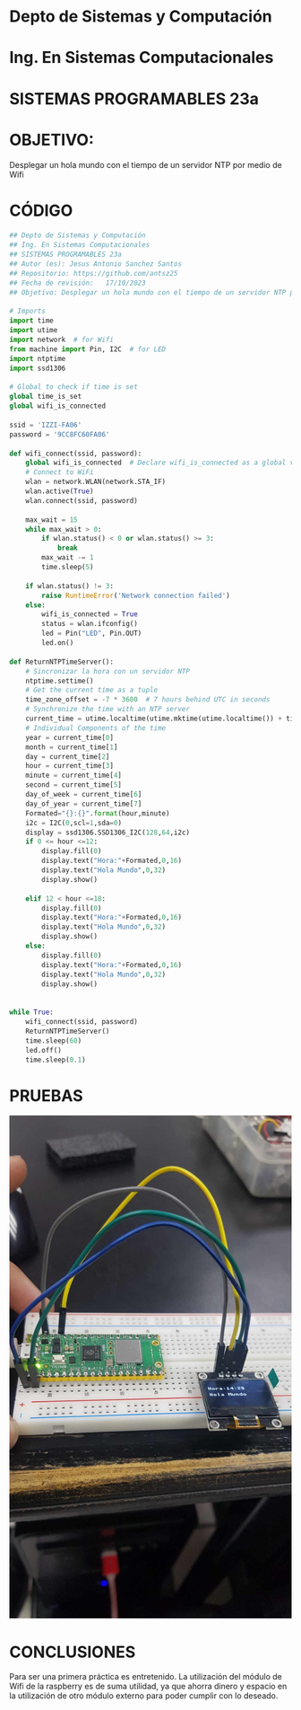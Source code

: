 # Depto de Sistemas y Computación
# Ing. En Sistemas Computacionales
# SISTEMAS PROGRAMABLES 23a


# OBJETIVO:
Desplegar un hola mundo con el tiempo de un servidor NTP por medio de Wifi

# CÓDIGO
```python
## Depto de Sistemas y Computación
## Ing. En Sistemas Computacionales
## SISTEMAS PROGRAMABLES 23a
## Autor (es): Jesus Antonio Sanchez Santos
## Repositorio: https://github.com/antsz25
## Fecha de revisión:   17/10/2023
## Objetivo: Desplegar un hola mundo con el tiempo de un servidor NTP por medio de Wifi

# Imports
import time
import utime
import network  # for Wifi
from machine import Pin, I2C  # for LED
import ntptime
import ssd1306

# Global to check if time is set
global time_is_set
global wifi_is_connected

ssid = 'IZZI-FA06'
password = '9CC8FC60FA06'

def wifi_connect(ssid, password):
    global wifi_is_connected  # Declare wifi_is_connected as a global variable
    # Connect to WiFi
    wlan = network.WLAN(network.STA_IF)
    wlan.active(True)
    wlan.connect(ssid, password)

    max_wait = 15
    while max_wait > 0:
        if wlan.status() < 0 or wlan.status() >= 3:
            break
        max_wait -= 1
        time.sleep(5)

    if wlan.status() != 3:
        raise RuntimeError('Network connection failed')
    else:
        wifi_is_connected = True
        status = wlan.ifconfig()
        led = Pin("LED", Pin.OUT)
        led.on()
        
def ReturnNTPTimeServer():
    # Sincronizar la hora con un servidor NTP
    ntptime.settime()
    # Get the current time as a tuple
    time_zone_offset = -7 * 3600  # 7 hours behind UTC in seconds
    # Synchronize the time with an NTP server
    current_time = utime.localtime(utime.mktime(utime.localtime()) + time_zone_offset)
    # Individual Components of the time
    year = current_time[0]
    month = current_time[1]
    day = current_time[2]
    hour = current_time[3]
    minute = current_time[4]
    second = current_time[5]
    day_of_week = current_time[6]
    day_of_year = current_time[7]
    Formated="{}:{}".format(hour,minute)
    i2c = I2C(0,scl=1,sda=0)
    display = ssd1306.SSD1306_I2C(128,64,i2c)
    if 0 <= hour <=12:
        display.fill(0)
        display.text("Hora:"+Formated,0,16)
        display.text("Hola Mundo",0,32)
        display.show()

    elif 12 < hour <=18:
        display.fill(0)
        display.text("Hora:"+Formated,0,16)
        display.text("Hola Mundo",0,32)
        display.show()
    else:
        display.fill(0)
        display.text("Hora:"+Formated,0,16)
        display.text("Hola Mundo",0,32)
        display.show()

        
while True:
    wifi_connect(ssid, password)
    ReturnNTPTimeServer()
    time.sleep(60)
    led.off()
    time.sleep(0.1)
```

# PRUEBAS

![Imagen_Prueba1](https://github.com/antsz25/2.1HolaMundoYNTP/blob/main/Prueba.jpg)

# CONCLUSIONES
Para ser una primera práctica es entretenido. La utilización del módulo de Wifi de la raspberry es de suma utilidad, ya que ahorra dinero y espacio en la utilización de otro módulo externo para poder cumplir con lo deseado. 
